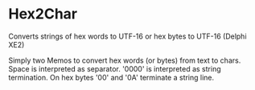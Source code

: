 # Hex2Char
Converts strings of hex words to UTF-16 or hex bytes to UTF-16 (Delphi XE2)

Simply two Memos to convert hex words (or bytes) from text to chars. 
Space is interpreted as separator. '0000' is interpreted as string termination.
On hex bytes '00' and '0A' terminate a string line.
